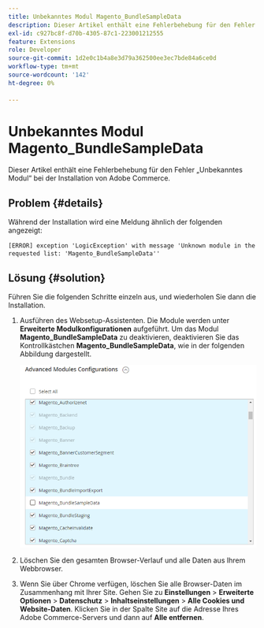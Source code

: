 ```yaml
---
title: Unbekanntes Modul Magento_BundleSampleData
description: Dieser Artikel enthält eine Fehlerbehebung für den Fehler „Unbekanntes Modul“ bei der Installation von Adobe Commerce.
exl-id: c927bc8f-d70b-4305-87c1-223001212555
feature: Extensions
role: Developer
source-git-commit: 1d2e0c1b4a8e3d79a362500ee3ec7bde84a6ce0d
workflow-type: tm+mt
source-wordcount: '142'
ht-degree: 0%

---
```


# Unbekanntes Modul Magento_BundleSampleData

Dieser Artikel enthält eine Fehlerbehebung für den Fehler „Unbekanntes Modul“ bei der Installation von Adobe Commerce.

## Problem {#details}

Während der Installation wird eine Meldung ähnlich der folgenden angezeigt:

```text
[ERROR] exception 'LogicException' with message 'Unknown module in the requested list: 'Magento_BundleSampleData''
```

## Lösung {#solution}

Führen Sie die folgenden Schritte einzeln aus, und wiederholen Sie dann die Installation.

1. Ausführen des Websetup-Assistenten. Die Module werden unter **Erweiterte Modulkonfigurationen** aufgeführt. Um das Modul **Magento\_BundleSampleData** zu deaktivieren, deaktivieren Sie das Kontrollkästchen **Magento\_BundleSampleData**, wie in der folgenden Abbildung dargestellt.

   ![tshot_bundlesampledata.png](assets/tshoot_bundlesampledata.png)

1. Löschen Sie den gesamten Browser-Verlauf und alle Daten aus Ihrem Webbrowser.
1. Wenn Sie über Chrome verfügen, löschen Sie alle Browser-Daten im Zusammenhang mit Ihrer Site.  Gehen Sie zu **Einstellungen** > **Erweiterte Optionen** > **Datenschutz** > **Inhaltseinstellungen** > **Alle Cookies und Website-Daten**. Klicken Sie in der Spalte Site auf die Adresse Ihres Adobe Commerce-Servers und dann auf **Alle entfernen**.
